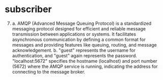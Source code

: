 # subscriber

7.
    a. AMQP (Advanced Message Queuing Protocol) is a standardized messaging protocol designed for efficient and reliable message transmission between applications or systems. It facilitates asynchronous communication by defining a common format for messages and providing features like queuing, routing, and message acknowledgement.
    b. "guest" represents the username for authentication, and "guest" again represents the password. "localhost:5672" specifies the hostname (localhost) and port number (5672) where the AMQP service is running, indicating the address for connecting to the message broker.
